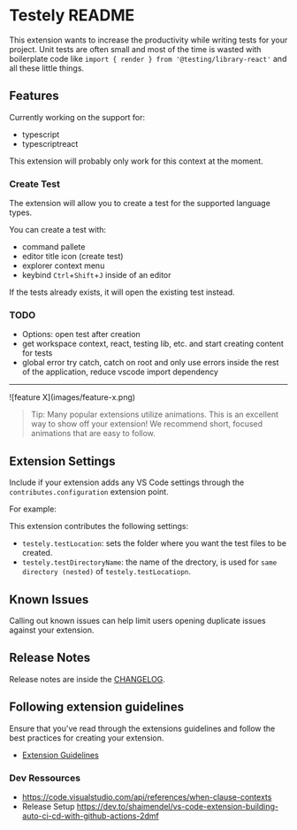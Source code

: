 # Testely README

This extension wants to increase the productivity while writing tests for your project. Unit tests are often small and most of the time is wasted with boilerplate code like `import { render } from '@testing/library-react'` and all these little things.

## Features

Currently working on the support for:

- typescript
- typescriptreact

This extension will probably only work for this context at the moment.

### Create Test

The extension will allow you to create a test for the supported language types.

You can create a test with:

- command pallete
- editor title icon (create test)
- explorer context menu
- keybind `Ctrl`+`Shift`+`J` inside of an editor

If the tests already exists, it will open the existing test instead.

### TODO

- Options: open test after creation
- get workspace context, react, testing lib, etc. and start creating content for tests
- global error try catch, catch on root and only use errors inside the rest of the application, reduce vscode import dependency

---

\!\[feature X\]\(images/feature-x.png\)

> Tip: Many popular extensions utilize animations. This is an excellent way to show off your extension! We recommend short, focused animations that are easy to follow.

## Extension Settings

Include if your extension adds any VS Code settings through the `contributes.configuration` extension point.

For example:

This extension contributes the following settings:

- `testely.testLocation`: sets the folder where you want the test files to be created.
- `testely.testDirectoryName`: the name of the drectory, is used for `same directory (nested)` of `testely.testLocatiopn`.

## Known Issues

Calling out known issues can help limit users opening duplicate issues against your extension.

## Release Notes

Release notes are inside the [CHANGELOG](./CHANGELOG.md).

## Following extension guidelines

Ensure that you've read through the extensions guidelines and follow the best practices for creating your extension.

- [Extension Guidelines](https://code.visualstudio.com/api/references/extension-guidelines)

### Dev Ressources

- https://code.visualstudio.com/api/references/when-clause-contexts
- Release Setup https://dev.to/shaimendel/vs-code-extension-building-auto-ci-cd-with-github-actions-2dmf
